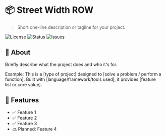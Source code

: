 # 📦 Street Width ROW

> Short one-line description or tagline for your project.

![License](https://img.shields.io/badge/license-MIT-blue.svg)
![Status](https://img.shields.io/badge/status-active-brightgreen)
![Issues](https://img.shields.io/github/issues/yourusername/your-repo-name)

## 📖 About

Briefly describe what the project does and who it's for.

Example:
This is a [type of project] designed to [solve a problem / perform a function]. Built with [language/framework/tools used], it provides [feature list or core value].

## 🚀 Features

- ✅ Feature 1
- ✅ Feature 2
- ✅ Feature 3
- 🔜 Planned: Feature 4
